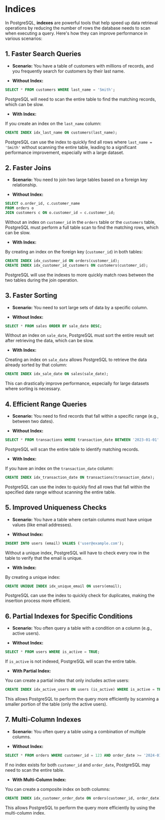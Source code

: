 # Indices

In PostgreSQL, **indexes** are powerful tools that help speed up data retrieval operations by reducing the number of rows the database needs to scan when executing a query. Here's how they can improve performance in various scenarios:

## 1. **Faster Search Queries**

- **Scenario:** You have a table of customers with millions of records, and you frequently search for customers by their last name.

- **Without Index:**

```sql
SELECT * FROM customers WHERE last_name = 'Smith';
```

PostgreSQL will need to scan the entire table to find the matching records, which can be slow.

- **With Index:**

If you create an index on the `last_name` column:

```sql
CREATE INDEX idx_last_name ON customers(last_name);
```

PostgreSQL can use the index to quickly find all rows where `last_name = 'Smith'` without scanning the entire table, leading to a significant performance improvement, especially with a large dataset.

## 2. **Faster Joins**

- **Scenario:** You need to join two large tables based on a foreign key relationship.

- **Without Index:**

```sql
SELECT o.order_id, c.customer_name
FROM orders o
JOIN customers c ON o.customer_id = c.customer_id;
```

Without an index on `customer_id` in the `orders` table or the `customers` table, PostgreSQL must perform a full table scan to find the matching rows, which can be slow.

- **With Index:**

By creating an index on the foreign key (`customer_id`) in both tables:

```sql
CREATE INDEX idx_customer_id ON orders(customer_id);
CREATE INDEX idx_customer_id_customers ON customers(customer_id);
```

PostgreSQL will use the indexes to more quickly match rows between the two tables during the join operation.

## 3. **Faster Sorting**

- **Scenario:** You need to sort large sets of data by a specific column.

- **Without Index:**

```sql
SELECT * FROM sales ORDER BY sale_date DESC;
```

Without an index on `sale_date`, PostgreSQL must sort the entire result set after retrieving the data, which can be slow.

- **With Index:**

Creating an index on `sale_date` allows PostgreSQL to retrieve the data already sorted by that column:

```sql
CREATE INDEX idx_sale_date ON sales(sale_date);
```

This can drastically improve performance, especially for large datasets where sorting is necessary.

## 4. **Efficient Range Queries**

- **Scenario:** You need to find records that fall within a specific range (e.g., between two dates).

- **Without Index:**

```sql
SELECT * FROM transactions WHERE transaction_date BETWEEN '2023-01-01' AND '2023-12-31';
```

PostgreSQL will scan the entire table to identify matching records.
- **With Index:**

If you have an index on the `transaction_date` column:

```sql
CREATE INDEX idx_transaction_date ON transactions(transaction_date);
```

PostgreSQL can use the index to quickly find all rows that fall within the specified date range without scanning the entire table.

## 5. **Improved Uniqueness Checks**

- **Scenario:** You have a table where certain columns must have unique values (like email addresses).

- **Without Index:**

```sql
INSERT INTO users (email) VALUES ('user@example.com');
```

Without a unique index, PostgreSQL will have to check every row in the table to verify that the email is unique.

- **With Index:**

By creating a unique index:

```sql
CREATE UNIQUE INDEX idx_unique_email ON users(email);
```

PostgreSQL can use the index to quickly check for duplicates, making the insertion process more efficient.

## 6. **Partial Indexes for Specific Conditions**

- **Scenario:** You often query a table with a condition on a column (e.g., active users).

- **Without Index:**

```sql
SELECT * FROM users WHERE is_active = TRUE;
```

If `is_active` is not indexed, PostgreSQL will scan the entire table.
- **With Partial Index:**

You can create a partial index that only includes active users:

```sql
CREATE INDEX idx_active_users ON users (is_active) WHERE is_active = TRUE;
```

This allows PostgreSQL to perform the query more efficiently by scanning a smaller portion of the table (only the active users).

## 7. **Multi-Column Indexes**

- **Scenario:** You often query a table using a combination of multiple columns.

- **Without Index:**

```sql
SELECT * FROM orders WHERE customer_id = 123 AND order_date >= '2024-01-01';
```

If no index exists for both `customer_id` and `order_date`, PostgreSQL may need to scan the entire table.

- **With Multi-Column Index:**

You can create a composite index on both columns:

```sql
CREATE INDEX idx_customer_order_date ON orders(customer_id, order_date);
```

This allows PostgreSQL to perform the query more efficiently by using the multi-column index.
